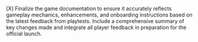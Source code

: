 [X] Finalize the game documentation to ensure it accurately reflects gameplay mechanics, enhancements, and onboarding instructions based on the latest feedback from playtests. Include a comprehensive summary of key changes made and integrate all player feedback in preparation for the official launch.